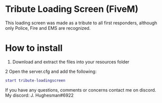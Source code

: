 # Tribute Loading Screen (FiveM)
This loading screen was made as a tribute to all first responders, although only Police, Fire and EMS are recognized. 

# How to install


1. Download and extract the files into your resources folder

  2 Open the server.cfg and add the following:
```lua
start tribute-loadingscreen
```

If you have any questions, comments or concerns contact me on discord.
My discord: J. Hughesman#6922
